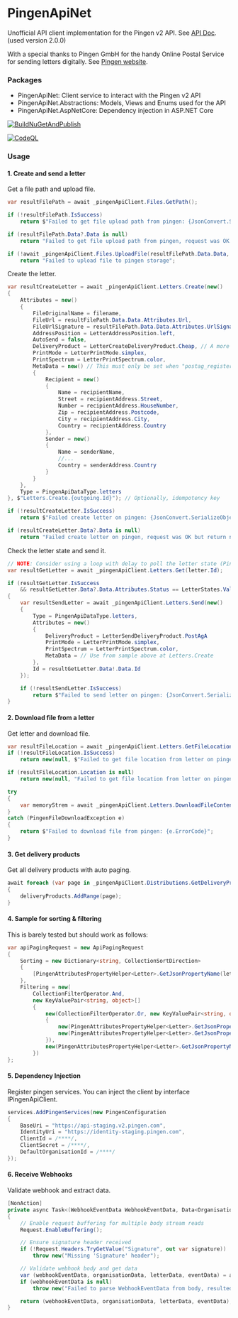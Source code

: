 # PingenApiNet

Unofficial API client implementation for the Pingen v2 API. See [API Doc](https://api.v2.pingen.com/documentation). (used version 2.0.0)

With a special thanks to Pingen GmbH for the handy Online Postal Service for sending letters digitally. See [Pingen website](https://www.pingen.ch/).

### Packages

- PingenApiNet: Client service to interact with the Pingen v2 API
- PingenApiNet.Abstractions: Models, Views and Enums used for the API
- PingenApiNet.AspNetCore: Dependency injection in ASP.NET Core

[![BuildNuGetAndPublish](https://github.com/AMANDA-Technology/PingenApiNet/actions/workflows/main.yml/badge.svg)](https://github.com/AMANDA-Technology/PingenApiNet/actions/workflows/main.yml)

[![CodeQL](https://github.com/AMANDA-Technology/PingenApiNet/actions/workflows/codeql-analysis.yml/badge.svg)](https://github.com/AMANDA-Technology/PingenApiNet/actions/workflows/codeql-analysis.yml)

### Usage

#### 1. Create and send a letter

Get a file path and upload file.
```c#
var resultFilePath = await _pingenApiClient.Files.GetPath();

if (!resultFilePath.IsSuccess)
    return $"Failed to get file upload path from pingen: {JsonConvert.SerializeObject(resultFilePath.ApiError)}";

if (resultFilePath.Data?.Data is null)
    return "Failed to get file upload path from pingen, request was OK but return null";

if (!await _pingenApiClient.Files.UploadFile(resultFilePath.Data.Data, contentStream))
    return "Failed to upload file to pingen storage";
```

Create the letter.
```c#
var resultCreateLetter = await _pingenApiClient.Letters.Create(new()
{
    Attributes = new()
    {
        FileOriginalName = filename,
        FileUrl = resultFilePath.Data.Data.Attributes.Url,
        FileUrlSignature = resultFilePath.Data.Data.Attributes.UrlSignature,
        AddressPosition = LetterAddressPosition.left,
        AutoSend = false,
        DeliveryProduct = LetterCreateDeliveryProduct.Cheap, // A more specific product can be used later at Letters/Send endpoint
        PrintMode = LetterPrintMode.simplex,
        PrintSpectrum = LetterPrintSpectrum.color,
        MetaData = new() // This must only be set when "postag_registered" or "postag_registered" product used. Otherwise the API can fail at address validation when Zip code has more than 4 characters.
        {
            Recipient = new()
            {
                Name = recipientName,
                Street = recipientAddress.Street,
                Number = recipientAddress.HouseNumber,
                Zip = recipientAddress.Postcode,
                City = recipientAddress.City,
                Country = recipientAddress.Country
            },
            Sender = new()
            {
                Name = senderName,
                //...
                Country = senderAddress.Country
            }
        }
    },
    Type = PingenApiDataType.letters
}, $"Letters.Create.{outgoing.Id}"); // Optionally, idempotency key

if (!resultCreateLetter.IsSuccess)
    return $"Failed create letter on pingen: {JsonConvert.SerializeObject(resultCreateLetter.ApiError)}";

if (resultCreateLetter.Data?.Data is null)
    return "Failed create letter on pingen, request was OK but return null";
```

Check the letter state and send it.
```c#
// NOTE: Consider using a loop with delay to poll the letter state (Pingen needs some seconds to validate the letter)
var resultGetLetter = await _pingenApiClient.Letters.Get(letter.Id);

if (resultGetLetter.IsSuccess
    && resultGetLetter.Data?.Data.Attributes.Status == LetterStates.Valid)
{
    var resultSendLetter = await _pingenApiClient.Letters.Send(new()
    {
        Type = PingenApiDataType.letters,
        Attributes = new()
        {
            DeliveryProduct = LetterSendDeliveryProduct.PostAgA
            PrintMode = LetterPrintMode.simplex,
            PrintSpectrum = LetterPrintSpectrum.color,
            MetaData = // Use from sample above at Letters.Create
        },
        Id = resultGetLetter.Data!.Data.Id
    });

    if (!resultSendLetter.IsSuccess)
        return $"Failed to send letter on pingen: {JsonConvert.SerializeObject(resultSendLetter.ApiError)}";
}
```

#### 2. Download file from a letter

Get letter and download file.
```c#
var resultFileLocation = await _pingenApiClient.Letters.GetFileLocation(letterId);
if (!resultFileLocation.IsSuccess)
    return new(null, $"Failed to get file location from letter on pingen: {JsonConvert.SerializeObject(resultFileLocation.ApiError)}");

if (resultFileLocation.Location is null)
    return new(null, "Failed to get file location from letter on pingen, request was OK but location null");

try
{
    var memoryStrem = await _pingenApiClient.Letters.DownloadFileContent(resultFileLocation.Location);
}
catch (PingenFileDownloadException e)
{
    return $"Failed to download file from pingen: {e.ErrorCode}";
}
```

#### 3. Get delivery products

Get all delivery products with auto paging.
```c#
await foreach (var page in _pingenApiClient.Distributions.GetDeliveryProductsPageResultsAsync(apiPagingRequest))
{
    deliveryProducts.AddRange(page);
}
```

#### 4. Sample for sorting & filtering

This is barely tested but should work as follows:
```c#
var apiPagingRequest = new ApiPagingRequest
{
    Sorting = new Dictionary<string, CollectionSortDirection>
    {
        [PingenAttributesPropertyHelper<Letter>.GetJsonPropertyName(letter => letter.CreatedAt)] = CollectionSortDirection.DESC
    },
    Filtering = new(
        CollectionFilterOperator.And,
        new KeyValuePair<string, object>[]
        {
            new(CollectionFilterOperator.Or, new KeyValuePair<string, object>[]
            {
                new(PingenAttributesPropertyHelper<Letter>.GetJsonPropertyName(letter => letter.Country), "CH"),
                new(PingenAttributesPropertyHelper<Letter>.GetJsonPropertyName(letter => letter.Country), "LI")
            }),
            new(PingenAttributesPropertyHelper<Letter>.GetJsonPropertyName(letter => letter.Status), "valid")
        })
};
```

#### 5. Dependency Injection

Register pingen services. You can inject the client by interface IPingenApiClient.
```c#
services.AddPingenServices(new PingenConfiguration
{
    BaseUri = "https://api-staging.v2.pingen.com",
    IdentityUri = "https://identity-staging.pingen.com",
    ClientId = /****/,
    ClientSecret = /****/,
    DefaultOrganisationId = /****/
});
```

#### 6. Receive Webhooks

Validate webhook and extract data.
```c#
[NonAction]
private async Task<(WebhookEventData WebhookEventData, Data<Organisation> OrganisationData, Data<Letter> LetterData, Data<LetterEvent> EventData)> ValidateAndGetWebhookEvent()
{
    // Enable request buffering for multiple body stream reads
    Request.EnableBuffering();

    // Ensure signature header received
    if (!Request.Headers.TryGetValue("Signature", out var signature))
        throw new("Missing 'Signature' header");

    // Validate webhook body and get data
    var (webhookEventData, organisationData, letterData, eventData) = await PingenWebhookHelper.ValidateWebhookAndGetData(signingKey, /*your signature*/, Request.Body);
    if (webhookEventData is null)
        throw new("Failed to parse WebhookEventData from body, resulted as NULL");

    return (webhookEventData, organisationData, letterData, eventData);
}
```

